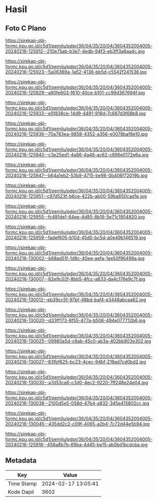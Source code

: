 # Hasil

## Foto C Plano

https://sirekap-obj-formc.kpu.go.id/c5d1/pemilu/pdpr/36/04/35/20/04/3604352004005-20240216-125912--210e75ab-b3e7-4edb-94f3-eb3ff3a6aa4c.jpg

https://sirekap-obj-formc.kpu.go.id/c5d1/pemilu/pdpr/36/04/35/20/04/3604352004005-20240216-125923--5a06369a-1a52-4136-bb5d-c5542f241536.jpg

https://sirekap-obj-formc.kpu.go.id/c5d1/pemilu/pdpr/36/04/35/20/04/3604352004005-20240216-125929--a80fe603-f610-40ce-b101-cc99d367694f.jpg

https://sirekap-obj-formc.kpu.go.id/c5d1/pemilu/pdpr/36/04/35/20/04/3604352004005-20240216-125933--e5f838ce-14d9-4491-918d-7c687d3f68b8.jpg

https://sirekap-obj-formc.kpu.go.id/c5d1/pemilu/pdpr/36/04/35/20/04/3604352004005-20240216-125936--70a783ea-9858-4352-a356-e0078baf8e10.jpg

https://sirekap-obj-formc.kpu.go.id/c5d1/pemilu/pdpr/36/04/35/20/04/3604352004005-20240216-125940--c3e25ed1-4a86-4a48-ac62-c896e0172e6a.jpg

https://sirekap-obj-formc.kpu.go.id/c5d1/pemilu/pdpr/36/04/35/20/04/3604352004005-20240216-125947--b64a1eb2-53b9-4715-be98-0b406f72019b.jpg

https://sirekap-obj-formc.kpu.go.id/c5d1/pemilu/pdpr/36/04/35/20/04/3604352004005-20240216-125951--c97d523f-b6ce-422b-ab00-59ba650cad1e.jpg

https://sirekap-obj-formc.kpu.go.id/c5d1/pemilu/pdpr/36/04/35/20/04/3604352004005-20240216-125955--fc491de1-84ee-4d85-8b18-5e71c1904820.jpg

https://sirekap-obj-formc.kpu.go.id/c5d1/pemilu/pdpr/36/04/35/20/04/3604352004005-20240216-125959--fadef605-b10d-45d0-bc5d-a0e49b146519.jpg

https://sirekap-obj-formc.kpu.go.id/c5d1/pemilu/pdpr/36/04/35/20/04/3604352004005-20240216-130002--b68ad51f-1d9c-40ee-aefa-1ee50f96498a.jpg

https://sirekap-obj-formc.kpu.go.id/c5d1/pemilu/pdpr/36/04/35/20/04/3604352004005-20240216-130007--82e9c02f-8bb5-4fcc-a833-da4c176e9c7f.jpg

https://sirekap-obj-formc.kpu.go.id/c5d1/pemilu/pdpr/36/04/35/20/04/3604352004005-20240216-130012--eb39cc5f-97bf-48bd-baf4-e3448abcaa62.jpg

https://sirekap-obj-formc.kpu.go.id/c5d1/pemilu/pdpr/36/04/35/20/04/3604352004005-20240216-130020--d33ff173-8f55-477a-b506-494e077712b6.jpg

https://sirekap-obj-formc.kpu.go.id/c5d1/pemilu/pdpr/36/04/35/20/04/3604352004005-20240216-130025--09980a5d-c6ab-45c0-ab3a-402bb803e302.jpg

https://sirekap-obj-formc.kpu.go.id/c5d1/pemilu/pdpr/36/04/35/20/04/3604352004005-20240216-130027--83fbf625-bc23-4cec-94bf-219ad7cd0bd2.jpg

https://sirekap-obj-formc.kpu.go.id/c5d1/pemilu/pdpr/36/04/35/20/04/3604352004005-20240216-130030--a7d53ca6-c3d0-4ec2-9220-7ff248e24e04.jpg

https://sirekap-obj-formc.kpu.go.id/c5d1/pemilu/pdpr/36/04/35/20/04/3604352004005-20240216-130038--2100d5e5-058d-47b4-a832-345e415802cc.jpg

https://sirekap-obj-formc.kpu.go.id/c5d1/pemilu/pdpr/36/04/35/20/04/3604352004005-20240216-130045--435dd2c2-c09f-4065-a2b4-7c72d44e5b94.jpg

https://sirekap-obj-formc.kpu.go.id/c5d1/pemilu/pdpr/36/04/35/20/04/3604352004005-20240216-125918--458a8b7b-69ba-4d45-be15-ab0bd1bcdcba.jpg


## Metadata

| Key        | Value               |
| ---------- | ------------------- |
| Time Stamp | 2024-02-17 13:05:41 |
| Kode Dapil | 3602                |



